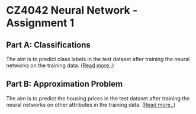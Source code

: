 # CZ4042 Neural Network - Assignment 1

## Part A: Classifications

The aim is to predict class labels in the test dataset after training the neural networks on the training data. ([Read more..](problem_1_classifications))

## Part B: Approximation Problem

The aim is to predict the housing prices in the test dataset after training the neural networks on other attributes in the training data. ([Read more..](problem_2_regression))